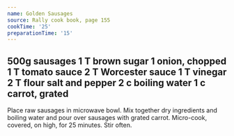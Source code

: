 ```yaml
---
name: Golden Sausages
source: Rally cook book, page 155
cookTime: '25'
preparationTime: '15'
---
```

500g sausages
1 T brown sugar
1 onion, chopped
1 T tomato sauce
2 T Worcester sauce
1 T vinegar
2 T flour
salt and pepper
2 c boiling water
1 c carrot, grated
---
Place raw sausages in microwave bowl.  Mix together dry ingredients and boiling water and pour over sausages with grated carrot.  Micro-cook, covered, on high, for 25 minutes.  Stir often.

